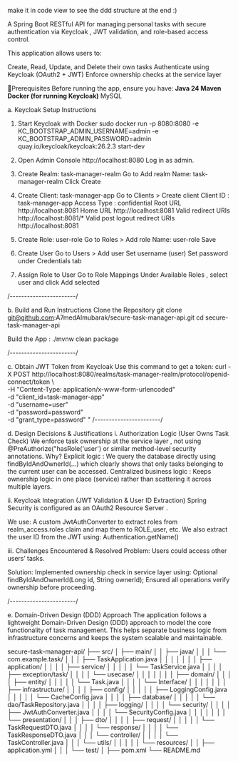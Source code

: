 make it in code view to see the ddd structure at the end :)

A Spring Boot RESTful API for managing personal tasks with secure authentication via Keycloak , JWT validation, and role-based access control.

This application allows users to:

Create, Read, Update, and Delete their own tasks
Authenticate using Keycloak (OAuth2 + JWT)
Enforce ownership checks at the service layer

🧰Prerequisites
Before running the app, ensure you have:
**Java 24
Maven 
Docker (for running Keycloak)**
MySQL

a. Keycloak Setup Instructions
1. Start Keycloak with Docker
   sudo docker run -p 8080:8080 -e KC_BOOTSTRAP_ADMIN_USERNAME=admin -e KC_BOOTSTRAP_ADMIN_PASSWORD=admin quay.io/keycloak/keycloak:26.2.3 start-dev

2. Open Admin Console
    http://localhost:8080
Log in as admin.

3. Create Realm: task-manager-realm
   Go to Add realm
   Name: task-manager-realm
   Click Create
4. Create Client: task-manager-app
   Go to Clients > Create client
   Client ID : task-manager-app
   Access Type : confidential
   Root URL
   http://localhost:8081
   Home URL
   http://localhost:8081
   Valid redirect URIs
   http://localhost:8081/*
   Valid post logout redirect URIs
   http://localhost:8081

5. Create Role: user-role
   Go to Roles > Add role
   Name: user-role
   Save

6. Create User
   Go to Users > Add user
   Set username (user)
   Set password under Credentials tab

7. Assign Role to User
   Go to Role Mappings
   Under Available Roles , select user and click Add selected

/-----------------------/

b. Build and Run Instructions
Clone the Repository
git clone git@github.com:A7medAlmubarak/secure-task-manager-api.git
cd secure-task-manager-api

Build the App : ./mvnw clean package

/-----------------------/

c. Obtain JWT Token from Keycloak
Use this command to get a token:
curl -X POST http://localhost:8080/realms/task-manager-realm/protocol/openid-connect/token \   
-H "Content-Type: application/x-www-form-urlencoded" \
-d "client_id=task-manager-app" \
-d "username=user" \
-d "password=password" \
-d "grant_type=password" \"
/-----------------------/

d. Design Decisions & Justifications
i. Authorization Logic (User Owns Task Check)
We enforce task ownership at the service layer , not using @PreAuthorize("hasRole('user') or similar method-level security annotations.
Why?
Explicit logic : We query the database directly using findByIdAndOwnerId(...) which clearly shows that only tasks belonging to the current user can be accessed.
Centralized business logic : Keeps ownership logic in one place (service) rather than scattering it across multiple layers.

ii. Keycloak Integration (JWT Validation & User ID Extraction)
Spring Security is configured as an OAuth2 Resource Server .

We use:
A custom JwtAuthConverter to extract roles from realm_access.roles claim and map them to ROLE_user, etc.
We also extract the user ID from the JWT using:
Authentication.getName()

iii. Challenges Encountered & Resolved
Problem:
Users could access other users’ tasks.

Solution:
Implemented ownership check in service layer using:
Optional<Task> findByIdAndOwnerId(Long id, String ownerId);
Ensured all operations verify ownership before proceeding.

/-----------------------/

e. Domain-Driven Design (DDD) Approach
The application follows a lightweight Domain-Driven Design (DDD) approach to model the core functionality of task management. 
This helps separate business logic from infrastructure concerns and keeps the system scalable and maintainable.

secure-task-manager-api/
├── src/
│   ├── main/
│   │   ├── java/
│   │   │   └── com.example.task/
│   │   │       ├── TaskApplication.java
│   │   │       │
│   │   │       ├── application/
│   │   │       │   ├── service/
│   │   │       │   │   └── TaskService.java
│   │   │       │   ├── exception/task/
│   │   │       │   └── usecase/
│   │   │       │
│   │   │       ├── domain/
│   │   │       │   ├── entity/
│   │   │       │   │   └── Task.java
│   │   │       │   └── Interface/
│   │   │       │
│   │   │       ├── infrastructure/
│   │   │       │   ├── config/
│   │   │       │   │   ├── LoggingConfig.java
│   │   │       │   │   └── CacheConfig.java
│   │   │       │   ├── database/
│   │   │       │   │   └── dao/TaskRepository.java
│   │   │       │   ├── logging/
│   │   │       │   └── security/
│   │   │       │       ├── JwtAuthConverter.java
│   │   │       │       └── SecurityConfig.java
│   │   │       │
│   │   │       └── presentation/
│   │   │           ├── dto/
│   │   │           │   ├── request/
│   │   │           │   │   └── TaskRequestDTO.java
│   │   │           │   └── response/
│   │   │           │       └── TaskResponseDTO.java
│   │   │           └── controller/
│   │   │           │   └── TaskController.java
│   │   │           └── utils/
│   │   │
│   │   └── resources/
│   │       ├── application.yml
│   │
│   └── test/
│
├── pom.xml
└── README.md
